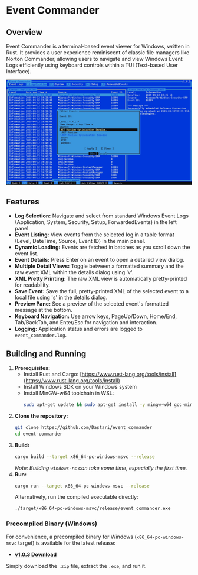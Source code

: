 # Event Commander

## Overview

Event Commander is a terminal-based event viewer for Windows, written in Rust. It provides a user experience reminiscent of classic file managers like Norton Commander, allowing users to navigate and view Windows Event Logs efficiently using keyboard controls within a TUI (Text-based User Interface).

![Event Commander Screenshot](screenshot.jpg)

## Features

- **Log Selection:** Navigate and select from standard Windows Event Logs (Application, System, Security, Setup, ForwardedEvents) in the left panel.
- **Event Listing:** View events from the selected log in a table format (Level, DateTime, Source, Event ID) in the main panel.
- **Dynamic Loading:** Events are fetched in batches as you scroll down the event list.
- **Event Details:** Press Enter on an event to open a detailed view dialog.
- **Multiple Detail Views:** Toggle between a formatted summary and the raw event XML within the details dialog using 'v'.
- **XML Pretty Printing:** The raw XML view is automatically pretty-printed for readability.
- **Save Event:** Save the full, pretty-printed XML of the selected event to a local file using 's' in the details dialog.
- **Preview Pane:** See a preview of the selected event's formatted message at the bottom.
- **Keyboard Navigation:** Use arrow keys, PageUp/Down, Home/End, Tab/BackTab, and Enter/Esc for navigation and interaction.
- **Logging:** Application status and errors are logged to `event_commander.log`.

## Building and Running

1.  **Prerequisites:**
    - Install Rust and Cargo: [https://www.rust-lang.org/tools/install](https://www.rust-lang.org/tools/install)
    - Install Windows SDK on your Windows system
    - Install MinGW-w64 toolchain in WSL:
      ```bash
      sudo apt-get update && sudo apt-get install -y mingw-w64 gcc-mingw-w64-x86-64 g++-mingw-w64-x86-64
      ```
2.  **Clone the repository:**
    ```bash
    git clone https://github.com/Dastari/event_commander
    cd event-commander
    ```
3.  **Build:**
    ```bash
    cargo build --target x86_64-pc-windows-msvc --release
    ```
    _Note: Building `windows-rs` can take some time, especially the first time._
4.  **Run:**
    ```bash
    cargo run --target x86_64-pc-windows-msvc --release
    ```
    Alternatively, run the compiled executable directly:
    ```bash
    ./target/x86_64-pc-windows-msvc/release/event_commander.exe
    ```

### Precompiled Binary (Windows)

For convenience, a precompiled binary for Windows (`x86_64-pc-windows-msvc` target) is available for the latest release:

- **[v1.0.3 Download](https://github.com/Dastari/event_commander/releases/download/v1.0.3/event_commander-v1.0.3-windows.zip)**

Simply download the `.zip` file, extract the `.exe`, and run it.
